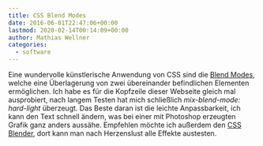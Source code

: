 ```yaml
---
title: CSS Blend Modes
date: 2016-06-01T22:47:06+00:00
lastmod: 2020-02-14T00:14:09+00:00
author: Mathias Wellner
categories:
  - software
---
```

Eine wundervolle künstlerische Anwendung von CSS sind die <a href="https://developer.mozilla.org/de/docs/Web/CSS/CSS_Referenz/mix-blend-mode" title="mix-blend-mode" target="_blank">Blend Modes</a>, welche eine Überlagerung von zwei übereinander befindlichen Elementen ermöglichen. Ich habe es für die Kopfzeile dieser Webseite gleich mal ausprobiert, nach langem Testen hat mich schließlich _mix-blend-mode: hard-light_ überzeugt. Das Beste daran ist die leichte Anpassbarkeit, ich kann den Text schnell ändern, was bei einer mit Photoshop erzeugten Grafik ganz anders aussähe. Empfehlen möchte ich außerdem den <a href="https://sarasoueidan.com/demos/css-blender/" title="CSS Blender" target="_blank">CSS Blender</a>, dort kann man nach Herzenslust alle Effekte austesten.